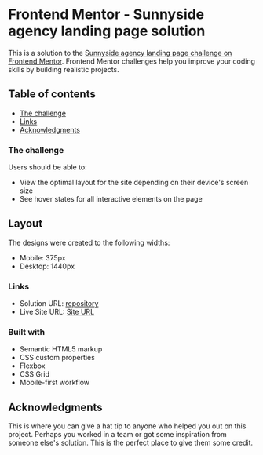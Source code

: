 # Frontend Mentor - Sunnyside agency landing page solution

This is a solution to the [Sunnyside agency landing page challenge on Frontend Mentor](https://www.frontendmentor.io/challenges/sunnyside-agency-landing-page-7yVs3B6ef). Frontend Mentor challenges help you improve your coding skills by building realistic projects.

## Table of contents

- [The challenge](./design/desktop-preview.jpg.jpg)
- [Links](#links)
- [Acknowledgments](#acknowledgments)

### The challenge

Users should be able to:

- View the optimal layout for the site depending on their device's screen size
- See hover states for all interactive elements on the page

## Layout

The designs were created to the following widths:

- Mobile: 375px
- Desktop: 1440px

### Links

- Solution URL: [repository](https://github.com/JuanCardona16/Sunnyside-agency-landing-page/)
- Live Site URL: [Site URL](https://juancardona16.github.io/Sunnyside-agency-landing-page/)

### Built with

- Semantic HTML5 markup
- CSS custom properties
- Flexbox
- CSS Grid
- Mobile-first workflow

## Acknowledgments

This is where you can give a hat tip to anyone who helped you out on this project. Perhaps you worked in a team or got some inspiration from someone else's solution. This is the perfect place to give them some credit.
